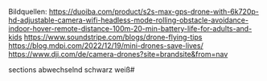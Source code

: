 
Bildquellen:
https://duoiba.com/product/s2s-max-gps-drone-with-6k720p-hd-adjustable-camera-wifi-headless-mode-rolling-obstacle-avoidance-indoor-hover-remote-distance-100m-20-min-battery-life-for-adults-and-kids
https://www.soundstripe.com/blogs/drone-flying-tips
https://blog.mdpi.com/2022/12/19/mini-drones-save-lives/
https://www.dji.com/de/camera-drones?site=brandsite&from=nav


sections abwechselnd schwarz weiß#